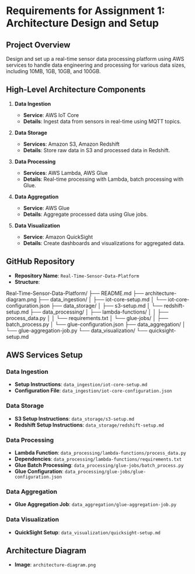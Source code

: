 # Requirements for Assignment 1: Architecture Design and Setup

## Project Overview
Design and set up a real-time sensor data processing platform using AWS services to handle data engineering and processing for various data sizes, including 10MB, 1GB, 10GB, and 100GB.

## High-Level Architecture Components
1. **Data Ingestion**
   - **Service**: AWS IoT Core
   - **Details**: Ingest data from sensors in real-time using MQTT topics.

2. **Data Storage**
   - **Services**: Amazon S3, Amazon Redshift
   - **Details**: Store raw data in S3 and processed data in Redshift.

3. **Data Processing**
   - **Services**: AWS Lambda, AWS Glue
   - **Details**: Real-time processing with Lambda, batch processing with Glue.

4. **Data Aggregation**
   - **Service**: AWS Glue
   - **Details**: Aggregate processed data using Glue jobs.

5. **Data Visualization**
   - **Service**: Amazon QuickSight
   - **Details**: Create dashboards and visualizations for aggregated data.

## GitHub Repository
- **Repository Name**: `Real-Time-Sensor-Data-Platform`
- **Structure**:

Real-Time-Sensor-Data-Platform/
├── README.md
├── architecture-diagram.png
├── data_ingestion/
│ ├── iot-core-setup.md
│ └── iot-core-configuration.json
├── data_storage/
│ ├── s3-setup.md
│ └── redshift-setup.md
├── data_processing/
│ ├── lambda-functions/
│ │ ├── process_data.py
│ │ └── requirements.txt
│ └── glue-jobs/
│ ├── batch_process.py
│ └── glue-configuration.json
├── data_aggregation/
│ └── glue-aggregation-job.py
└── data_visualization/
└── quicksight-setup.md


## AWS Services Setup

### Data Ingestion
- **Setup Instructions**: `data_ingestion/iot-core-setup.md`
- **Configuration File**: `data_ingestion/iot-core-configuration.json`

### Data Storage
- **S3 Setup Instructions**: `data_storage/s3-setup.md`
- **Redshift Setup Instructions**: `data_storage/redshift-setup.md`

### Data Processing
- **Lambda Function**: `data_processing/lambda-functions/process_data.py`
- **Dependencies**: `data_processing/lambda-functions/requirements.txt`
- **Glue Batch Processing**: `data_processing/glue-jobs/batch_process.py`
- **Glue Configuration**: `data_processing/glue-jobs/glue-configuration.json`

### Data Aggregation
- **Glue Aggregation Job**: `data_aggregation/glue-aggregation-job.py`

### Data Visualization
- **QuickSight Setup**: `data_visualization/quicksight-setup.md`

## Architecture Diagram
- **Image**: `architecture-diagram.png`

